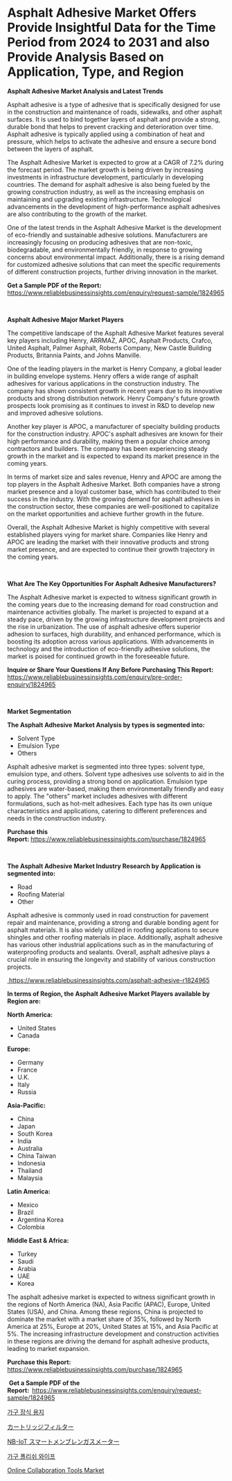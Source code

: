 <p><h1>Asphalt Adhesive Market Offers Provide Insightful Data for the Time Period from 2024 to 2031 and also Provide Analysis Based on Application, Type, and Region</h1></p><p><strong>Asphalt Adhesive Market Analysis and Latest Trends</strong></p>
<p><p>Asphalt adhesive is a type of adhesive that is specifically designed for use in the construction and maintenance of roads, sidewalks, and other asphalt surfaces. It is used to bind together layers of asphalt and provide a strong, durable bond that helps to prevent cracking and deterioration over time. Asphalt adhesive is typically applied using a combination of heat and pressure, which helps to activate the adhesive and ensure a secure bond between the layers of asphalt.</p><p>The Asphalt Adhesive Market is expected to grow at a CAGR of 7.2% during the forecast period. The market growth is being driven by increasing investments in infrastructure development, particularly in developing countries. The demand for asphalt adhesive is also being fueled by the growing construction industry, as well as the increasing emphasis on maintaining and upgrading existing infrastructure. Technological advancements in the development of high-performance asphalt adhesives are also contributing to the growth of the market.</p><p>One of the latest trends in the Asphalt Adhesive Market is the development of eco-friendly and sustainable adhesive solutions. Manufacturers are increasingly focusing on producing adhesives that are non-toxic, biodegradable, and environmentally friendly, in response to growing concerns about environmental impact. Additionally, there is a rising demand for customized adhesive solutions that can meet the specific requirements of different construction projects, further driving innovation in the market.</p></p>
<p><strong>Get a Sample PDF of the Report:&nbsp;</strong> <a href="https://www.reliablebusinessinsights.com/enquiry/request-sample/1824965">https://www.reliablebusinessinsights.com/enquiry/request-sample/1824965</a></p>
<p>&nbsp;</p>
<p><strong>Asphalt Adhesive Major Market Players</strong></p>
<p><p>The competitive landscape of the Asphalt Adhesive Market features several key players including Henry, ARRMAZ, APOC, Asphalt Products, Crafco, United Asphalt, Palmer Asphalt, Roberts Company, New Castle Building Products, Britannia Paints, and Johns Manville.</p><p>One of the leading players in the market is Henry Company, a global leader in building envelope systems. Henry offers a wide range of asphalt adhesives for various applications in the construction industry. The company has shown consistent growth in recent years due to its innovative products and strong distribution network. Henry Company's future growth prospects look promising as it continues to invest in R&D to develop new and improved adhesive solutions.</p><p>Another key player is APOC, a manufacturer of specialty building products for the construction industry. APOC's asphalt adhesives are known for their high performance and durability, making them a popular choice among contractors and builders. The company has been experiencing steady growth in the market and is expected to expand its market presence in the coming years.</p><p>In terms of market size and sales revenue, Henry and APOC are among the top players in the Asphalt Adhesive Market. Both companies have a strong market presence and a loyal customer base, which has contributed to their success in the industry. With the growing demand for asphalt adhesives in the construction sector, these companies are well-positioned to capitalize on the market opportunities and achieve further growth in the future.</p><p>Overall, the Asphalt Adhesive Market is highly competitive with several established players vying for market share. Companies like Henry and APOC are leading the market with their innovative products and strong market presence, and are expected to continue their growth trajectory in the coming years.</p></p>
<p>&nbsp;</p>
<p><strong>What Are The Key Opportunities For Asphalt Adhesive Manufacturers?</strong></p>
<p><p>The Asphalt Adhesive market is expected to witness significant growth in the coming years due to the increasing demand for road construction and maintenance activities globally. The market is projected to expand at a steady pace, driven by the growing infrastructure development projects and the rise in urbanization. The use of asphalt adhesive offers superior adhesion to surfaces, high durability, and enhanced performance, which is boosting its adoption across various applications. With advancements in technology and the introduction of eco-friendly adhesive solutions, the market is poised for continued growth in the foreseeable future.</p></p>
<p><strong>Inquire or Share Your Questions If Any Before Purchasing This Report:</strong> <a href="https://www.reliablebusinessinsights.com/enquiry/pre-order-enquiry/1824965">https://www.reliablebusinessinsights.com/enquiry/pre-order-enquiry/1824965</a></p>
<p>&nbsp;</p>
<p><strong>Market Segmentation</strong></p>
<p><strong>The Asphalt Adhesive Market Analysis by types is segmented into:</strong></p>
<p><ul><li>Solvent Type</li><li>Emulsion Type</li><li>Others</li></ul></p>
<p><p>Asphalt adhesive market is segmented into three types: solvent type, emulsion type, and others. Solvent type adhesives use solvents to aid in the curing process, providing a strong bond on application. Emulsion type adhesives are water-based, making them environmentally friendly and easy to apply. The "others" market includes adhesives with different formulations, such as hot-melt adhesives. Each type has its own unique characteristics and applications, catering to different preferences and needs in the construction industry.</p></p>
<p><strong>Purchase this Report:&nbsp;</strong><a href="https://www.reliablebusinessinsights.com/purchase/1824965">https://www.reliablebusinessinsights.com/purchase/1824965</a></p>
<p>&nbsp;</p>
<p><strong>The Asphalt Adhesive Market Industry Research by Application is segmented into:</strong></p>
<p><ul><li>Road</li><li>Roofing Material</li><li>Other</li></ul></p>
<p><p>Asphalt adhesive is commonly used in road construction for pavement repair and maintenance, providing a strong and durable bonding agent for asphalt materials. It is also widely utilized in roofing applications to secure shingles and other roofing materials in place. Additionally, asphalt adhesive has various other industrial applications such as in the manufacturing of waterproofing products and sealants. Overall, asphalt adhesive plays a crucial role in ensuring the longevity and stability of various construction projects.</p></p>
<p><a href="https://www.reliablebusinessinsights.com/asphalt-adhesive-r1824965">&nbsp;https://www.reliablebusinessinsights.com/asphalt-adhesive-r1824965</a></p>
<p><strong>In terms of Region, the Asphalt Adhesive Market Players available by Region are:</strong></p>
<p>
    <p> <strong> North America: </strong>
        <ul>
            <li>United States</li>
            <li>Canada</li>
        </ul>
        </p> 
    <p> <strong> Europe: </strong>
        <ul>
            <li>Germany</li>
            <li>France</li>
            <li>U.K.</li>
            <li>Italy</li>
            <li>Russia</li>
        </ul>
        </p> 
    <p> <strong> Asia-Pacific: </strong>
        <ul>
            <li>China</li>
            <li>Japan</li>
            <li>South Korea</li>
            <li>India</li>
            <li>Australia</li>
            <li>China Taiwan</li>
            <li>Indonesia</li>
            <li>Thailand</li>
            <li>Malaysia</li>
        </ul>
        </p> 
    <p> <strong> Latin America: </strong>
        <ul>
            <li>Mexico</li>
            <li>Brazil</li>
            <li>Argentina Korea</li>
            <li>Colombia</li>
        </ul>
        </p> 
    <p> <strong> Middle East & Africa: </strong>
        <ul>
            <li>Turkey</li>
            <li>Saudi</li>
            <li>Arabia</li>
            <li>UAE</li>
            <li>Korea</li>
        </ul>
    </p>
    </p>
<p><p>The asphalt adhesive market is expected to witness significant growth in the regions of North America (NA), Asia Pacific (APAC), Europe, United States (USA), and China. Among these regions, China is projected to dominate the market with a market share of 35%, followed by North America at 25%, Europe at 20%, United States at 15%, and Asia Pacific at 5%. The increasing infrastructure development and construction activities in these regions are driving the demand for asphalt adhesive products, leading to market expansion.</p></p>
<p><strong>Purchase this Report: </strong><a href="https://www.reliablebusinessinsights.com/purchase/1824965">https://www.reliablebusinessinsights.com/purchase/1824965</a></p>
<p>&nbsp;<strong>Get a Sample PDF of the Report:&nbsp;&nbsp;</strong><a href="https://www.reliablebusinessinsights.com/enquiry/request-sample/1824965">https://www.reliablebusinessinsights.com/enquiry/request-sample/1824965</a></p>
<p><strong></strong></p>
<p><p><a href="https://github.com/khairinauzunul/Market-Research-Report-List-1/blob/main/4197139129181.md">가구 장식 용지</a></p><p><a href="https://medium.com/@lewisbechtelar1964/%E3%82%AB%E3%83%BC%E3%83%88%E3%83%AA%E3%83%83%E3%82%B8%E3%83%95%E3%82%A3%E3%83%AB%E3%82%BF%E3%83%BC%E5%B8%82%E5%A0%B4-%E7%A8%AE%E9%A1%9E-%E3%82%A2%E3%83%97%E3%83%AA%E3%82%B1%E3%83%BC%E3%82%B7%E3%83%A7%E3%83%B3-%E3%81%8A%E3%82%88%E3%81%B3%E5%9C%B0%E7%90%86%E3%81%AB%E3%82%88%E3%82%8B%E5%8C%85%E6%8B%AC%E7%9A%84%E3%81%AA%E8%A9%95%E4%BE%A1-d25829245c9a">カートリッジフィルター</a></p><p><a href="https://github.com/ddwcuskozol07187/Market-Research-Report-List-3/blob/main/227820490372.md">NB-IoT スマートメンブレンガスメーター</a></p><p><a href="https://github.com/kimvicki3212024/Market-Research-Report-List-1/blob/main/5721608129182.md">가구 폴리쉬 와이프</a></p><p><a href="https://github.com/cecuraprangm/Market-Research-Report-List-3/blob/main/online-collaboration-tools-market.md">Online Collaboration Tools Market</a></p></p>